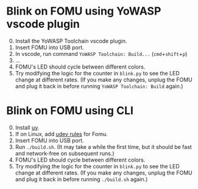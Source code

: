 # Blink on FOMU using YoWASP vscode plugin

0. Install the YoWASP Toolchain vscode plugin.
1. Insert FOMU into USB port.
2. In vscode, run command `YoWASP Toolchain: Build...` (`cmd`+`shift`+`p`)
3. ...
4. FOMU's LED should cycle between different colors.
5. Try modifying the logic for the counter in `blink.py` to see the LED change at different rates.
  (If you make any changes, unplug the FOMU and plug it back in before running `YoWASP Toolchain: Build` again.)

# Blink on FOMU using CLI

0. Install [uv](https://docs.astral.sh/uv/).
1. If on Linux, add [udev rules](https://docs.astral.sh/uv/) for Fomu.
2. Insert FOMU into USB port.
3. Run `./build.sh`.
  (It may take a while the first time, but it should be fast and network-free on subsequent runs.)
4. FOMU's LED should cycle between different colors.
5. Try modifying the logic for the counter in `blink.py` to see the LED change at different rates.
  (If you make any changes, unplug the FOMU and plug it back in before running `./build.sh` again.)